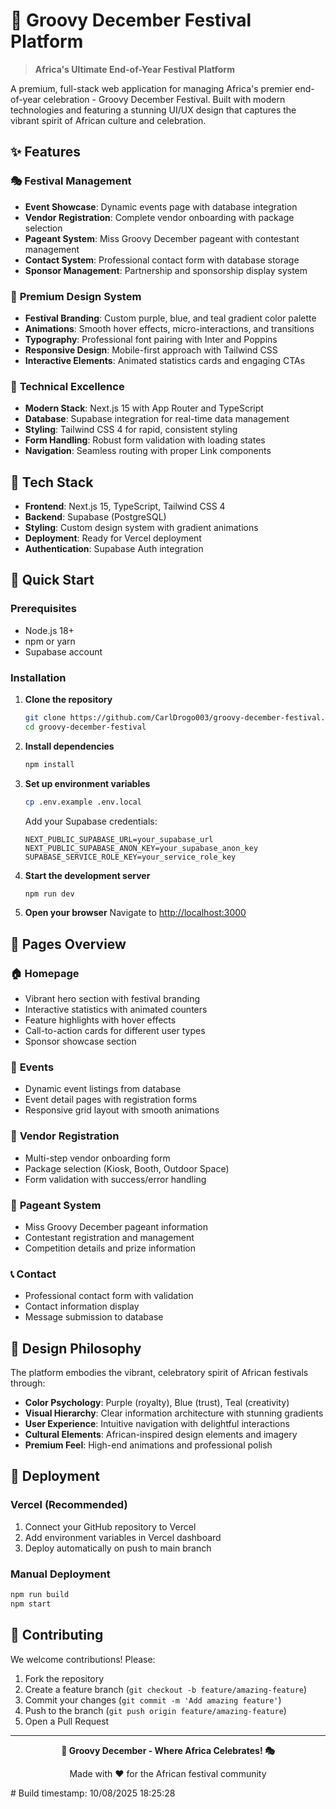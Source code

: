 # 🎪 Groovy December Festival Platform

> **Africa's Ultimate End-of-Year Festival Platform**

A premium, full-stack web application for managing Africa's premier end-of-year celebration - Groovy December Festival. Built with modern technologies and featuring a stunning UI/UX design that captures the vibrant spirit of African culture and celebration.

## ✨ Features

### 🎭 **Festival Management**
- **Event Showcase**: Dynamic events page with database integration
- **Vendor Registration**: Complete vendor onboarding with package selection
- **Pageant System**: Miss Groovy December pageant with contestant management
- **Contact System**: Professional contact form with database storage
- **Sponsor Management**: Partnership and sponsorship display system

### 🎨 **Premium Design System**
- **Festival Branding**: Custom purple, blue, and teal gradient color palette
- **Animations**: Smooth hover effects, micro-interactions, and transitions
- **Typography**: Professional font pairing with Inter and Poppins
- **Responsive Design**: Mobile-first approach with Tailwind CSS
- **Interactive Elements**: Animated statistics cards and engaging CTAs

### 🔧 **Technical Excellence**
- **Modern Stack**: Next.js 15 with App Router and TypeScript
- **Database**: Supabase integration for real-time data management
- **Styling**: Tailwind CSS 4 for rapid, consistent styling
- **Form Handling**: Robust form validation with loading states
- **Navigation**: Seamless routing with proper Link components

## 🚀 Tech Stack

- **Frontend**: Next.js 15, TypeScript, Tailwind CSS 4
- **Backend**: Supabase (PostgreSQL)
- **Styling**: Custom design system with gradient animations
- **Deployment**: Ready for Vercel deployment
- **Authentication**: Supabase Auth integration

## 🏁 Quick Start

### Prerequisites
- Node.js 18+ 
- npm or yarn
- Supabase account

### Installation

1. **Clone the repository**
   ```bash
   git clone https://github.com/CarlDrogo003/groovy-december-festival.git
   cd groovy-december-festival
   ```

2. **Install dependencies**
   ```bash
   npm install
   ```

3. **Set up environment variables**
   ```bash
   cp .env.example .env.local
   ```
   
   Add your Supabase credentials:
   ```env
   NEXT_PUBLIC_SUPABASE_URL=your_supabase_url
   NEXT_PUBLIC_SUPABASE_ANON_KEY=your_supabase_anon_key
   SUPABASE_SERVICE_ROLE_KEY=your_service_role_key
   ```

4. **Start the development server**
   ```bash
   npm run dev
   ```

5. **Open your browser**
   Navigate to [http://localhost:3000](http://localhost:3000)

## 📱 Pages Overview

### 🏠 **Homepage**
- Vibrant hero section with festival branding
- Interactive statistics with animated counters  
- Feature highlights with hover effects
- Call-to-action cards for different user types
- Sponsor showcase section

### 🎪 **Events**
- Dynamic event listings from database
- Event detail pages with registration forms
- Responsive grid layout with smooth animations

### 🏪 **Vendor Registration** 
- Multi-step vendor onboarding form
- Package selection (Kiosk, Booth, Outdoor Space)
- Form validation with success/error handling

### 👑 **Pageant System**
- Miss Groovy December pageant information
- Contestant registration and management
- Competition details and prize information

### 📞 **Contact**
- Professional contact form with validation
- Contact information display
- Message submission to database

## 🎨 Design Philosophy

The platform embodies the vibrant, celebratory spirit of African festivals through:

- **Color Psychology**: Purple (royalty), Blue (trust), Teal (creativity)
- **Visual Hierarchy**: Clear information architecture with stunning gradients
- **User Experience**: Intuitive navigation with delightful interactions
- **Cultural Elements**: African-inspired design elements and imagery
- **Premium Feel**: High-end animations and professional polish

## 🚀 Deployment

### Vercel (Recommended)
1. Connect your GitHub repository to Vercel
2. Add environment variables in Vercel dashboard
3. Deploy automatically on push to main branch

### Manual Deployment
```bash
npm run build
npm start
```

## 🤝 Contributing

We welcome contributions! Please:

1. Fork the repository
2. Create a feature branch (`git checkout -b feature/amazing-feature`)
3. Commit your changes (`git commit -m 'Add amazing feature'`)
4. Push to the branch (`git push origin feature/amazing-feature`)
5. Open a Pull Request

---

<div align="center">
  <p><strong>🎪 Groovy December - Where Africa Celebrates! 🎭</strong></p>
  <p>Made with ❤️ for the African festival community</p>
</div>#   B u i l d   t i m e s t a m p :   1 0 / 0 8 / 2 0 2 5   1 8 : 2 5 : 2 8  
 